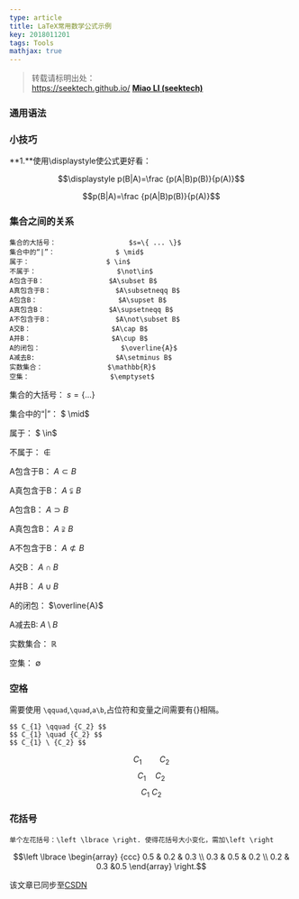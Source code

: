 ```yaml
---
type: article
title: LaTeX常用数学公式示例
key: 2018011201
tags: Tools
mathjax: true
---
```


>转载请标明出处：  
>https://seektech.github.io/ [**Miao LI (seektech)**](https://seektech.github.io)

### 通用语法



### 小技巧

**1.**使用\displaystyle使公式更好看：

$$\displaystyle p(B|A)=\frac {p(A|B)p(B)}{p(A)}$$

$$p(B|A)=\frac {p(A|B)p(B)}{p(A)}$$

### 集合之间的关系

```Shell
集合的大括号：                  $s=\{ ... \}$
集合中的“|”：               $ \mid$
属于：                   $ \in$
不属于：                    $\not\in$
A包含于B：                $A\subset B$
A真包含于B：                $A\subsetneqq B$
A包含B：                    $A\supset B$
A真包含B：                $A\supsetneqq B$
A不包含于B：                $A\not\subset B$
A交B：                    $A\cap B$
A并B：                    $A\cup B$
A的闭包：                    $\overline{A}$
A减去B:                    $A\setminus B$
实数集合：                $\mathbb{R}$
空集：                    $\emptyset$
```

集合的大括号：                  $s=\{ ...   \}$

集合中的“|”：               $ \mid$

属于：                   $ \in$

不属于：                    $\not\in$

A包含于B：                $A\subset B$

A真包含于B：                $A\subsetneqq B$

A包含B：                    $A\supset B$

A真包含B：                $A\supsetneqq B$

A不包含于B：                $A\not\subset B$

A交B：                    $A\cap B$

A并B：                    $A\cup B$

A的闭包：                    $\overline{A}$

A减去B:                    $A\setminus B$

实数集合：                $\mathbb{R}$

空集：                    $\emptyset$

### 空格

需要使用 `\qquad`,`\quad`,`a\b`,占位符和变量之间需要有{}相隔。

```shell
$$ C_{1} \qquad {C_2} $$
$$ C_{1} \quad {C_2} $$
$$ C_{1} \ {C_2} $$
```

$$ C_{1} \qquad {C_2} $$
$$ C_{1} \quad {C_2} $$
$$ C_{1} \ {C_2} $$

### 花括号

```shell
单个左花括号：\left \lbrace \right. 使得花括号大小变化，需加\left \right
```

$$\left \lbrace \begin{array} {ccc} 0.5 & 0.2 & 0.3 \\ 0.3 & 0.5 & 0.2 \\ 0.2 & 0.3 &0.5 \end{array} \right.$$

该文章已同步至[CSDN](http://blog.csdn.net/u013413471/article/)  
